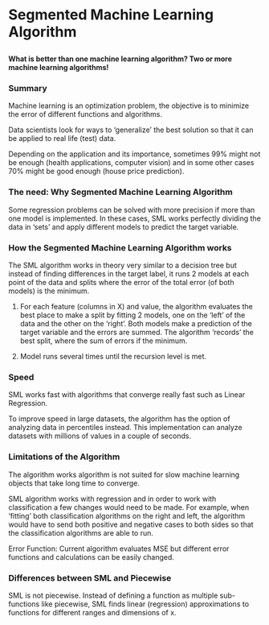 # Segmented Machine Learning Algorithm<p>

__What is better than one machine learning algorithm? Two or more machine learning algorithms!__<p>

### Summary<p>
Machine learning is an optimization problem, the objective is to minimize the error of different functions and algorithms.<p>
Data scientists look for ways to ‘generalize’ the best solution so that it can be applied to real life (test) data.<p>
Depending on the application and its importance, sometimes 99% might not be enough (health applications, computer vision) and in some other cases 70% might be good enough (house price prediction).


### The need: Why Segmented Machine Learning Algorithm<p>
Some regression problems can be solved with more precision if more than one model is implemented. In these cases, SML works perfectly dividing the data in ‘sets’ and apply different models to predict the target variable.

### How the Segmented Machine Learning Algorithm works<p>
The SML algorithm works in theory very similar to a decision tree but instead of finding differences in the target label, it runs 2 models at each point of the data and splits where the error of the total error (of both models) is the minimum.<p>
1.	For each feature (columns in X) and value, the algorithm evaluates the best place to make a split by fitting 2 models, one on the ‘left’ of the data and the other on the ‘right’. Both models make a prediction of the target variable and the errors are summed. The algorithm ‘records’ the best split, where the sum of errors if the minimum.<p>
2.	Model runs several times until the recursion level is met.

### Speed<p>
SML works fast with algorithms that converge really fast such as Linear Regression.<p>
To improve speed in large datasets, the algorithm has the option of analyzing data in percentiles instead. This implementation can analyze datasets with millions of values in a couple of seconds.<p>

### Limitations of the Algorithm<p>
The algorithm works algorithm is not suited for slow machine learning objects that take long time to converge.<p>
SML algorithm works with regression and in order to work with classification a few changes would need to be made. For example, when ‘fitting’ both classification algorithms on the right and left, the algorithm would have to send both positive and negative cases to both sides so that the classification algorithms are able to run.<p>
Error Function: Current algorithm evaluates MSE but different error functions and calculations can be easily changed.

### Differences between SML and Piecewise<p>
SML is not piecewise. Instead of defining a function as multiple sub-functions like piecewise, SML finds linear (regression) approximations to functions for different ranges and dimensions of x.
